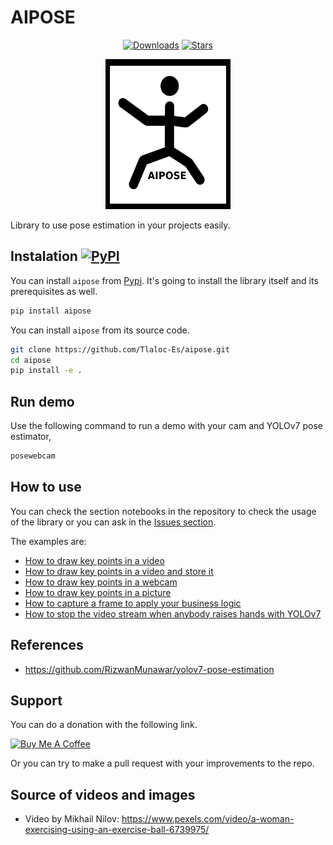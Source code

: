 # AIPOSE

<div align="center">

[![Downloads](https://static.pepy.tech/personalized-badge/aipose?period=month&units=international_system&left_color=grey&right_color=blue&left_text=PyPi%20Downloads)](https://pepy.tech/project/aipose)
[![Stars](https://img.shields.io/github/stars/Tlaloc-Es/aipose?color=yellow&style=flat)](https://github.com/Tlaloc-Es/aipose/stargazers)

</div>


<p align="center">
        <img src="./logo.png" width="200" height="240"/>
    </p>

Library to use pose estimation in your projects easily.
## Instalation [![PyPI](https://img.shields.io/pypi/v/aipose.svg)](https://pypi.org/project/aipose/)

You can install `aipose` from [Pypi](https://pypi.org/project/aipose/). It's going to install the library itself and its prerequisites as well.

```bash
pip install aipose
```

You can install `aipose` from its source code.

```bash
git clone https://github.com/Tlaloc-Es/aipose.git
cd aipose
pip install -e .
```

## Run demo

Use the following command to run a demo with your cam and YOLOv7 pose estimator,

```bash
posewebcam
```

## How to use

You can check the section notebooks in the repository to check the usage of the library or you can ask in the [Issues section](https://github.com/Tlaloc-Es/aipose/issues).

The examples are:

* [How to draw key points in a video](https://github.com/Tlaloc-Es/aipose/blob/master/notebooks/video.ipynb)
* [How to draw key points in a video and store it](https://github.com/Tlaloc-Es/aipose/blob/master/notebooks/process_and_save_video.ipynb)
* [How to draw key points in a webcam](https://github.com/Tlaloc-Es/aipose/blob/master/notebooks/webcam.ipynb)
* [How to draw key points in a picture](https://github.com/Tlaloc-Es/aipose/blob/master/notebooks/plot_keypoints.ipynb)
* [How to capture a frame to apply your business logic](https://github.com/Tlaloc-Es/aipose/blob/master/notebooks/custom%20manager.ipynb)
* [How to stop the video stream when anybody raises hands with YOLOv7](https://github.com/Tlaloc-Es/aipose/blob/master/notebooks/process_keypoints.ipynb)

## References

* https://github.com/RizwanMunawar/yolov7-pose-estimation

## Support

You can do a donation with the following link.

<a href="https://www.buymeacoffee.com/tlaloc" target="_blank"><img src="https://cdn.buymeacoffee.com/buttons/default-orange.png" alt="Buy Me A Coffee" height="41" width="174"></a>

Or you can try to make a pull request with your improvements to the repo.

## Source of videos and images

* Video by Mikhail Nilov: https://www.pexels.com/video/a-woman-exercising-using-an-exercise-ball-6739975/